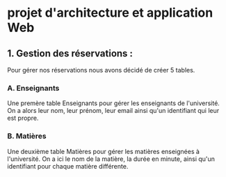 # projet d'architecture et application Web
## 1. Gestion des réservations : 
Pour gérer nos réservations nous avons décidé de créer 5 tables.

 ### A. Enseignants
 Une premère table Enseignants pour gérer les enseignants de l'université. On a alors leur nom, leur prénom, leur email ainsi qu'un identifiant qui leur est propre.

 ### B. Matières
 Une deuxième table Matières pour gérer les matières enseignées à l'université. On a ici le nom de la matière, la durée en minute, ainsi qu'un identifiant pour chaque matière différente.
